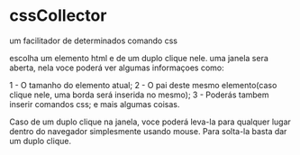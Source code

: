 # cssCollector

um facilitador de determinados comando css

escolha um elemento html e de um duplo clique nele.
uma janela sera aberta, nela voce poderá ver algumas informaçoes como:

1 - O tamanho do elemento atual;
2 - O pai deste mesmo elemento(caso clique nele, uma borda será inserida no mesmo);
3 - Poderás tambem inserir comandos css; e mais algumas coisas.

Caso de um duplo clique na janela, voce poderá leva-la para qualquer lugar dentro do navegador simplesmente usando mouse.
Para solta-la basta dar um duplo clique.




